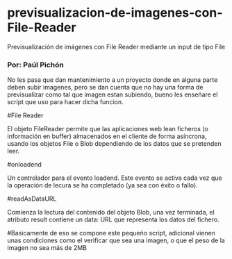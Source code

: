 # previsualizacion-de-imagenes-con-File-Reader
Previsualización de imágenes con File Reader mediante un input de tipo File

### Por: Paúl Pichón

No les pasa que dan mantenimiento a un proyecto donde en alguna parte deben subir imagenes, pero se dan cuenta que no hay una forma de previsualizar como tal que imagen estan subiendo, bueno les enseñare el script que uso para hacer dicha funcion.

#File Reader 

El objeto FileReader permite que las aplicaciones web lean ficheros (o información en buffer) almacenados en el cliente de forma asíncrona, usando los objetos File o Blob dependiendo de los datos que se pretenden leer.

#onloadend

Un controlador para el evento loadend. Este evento se activa cada vez que  la operación de lecura se ha completado (ya sea con éxito o fallo).

#readAsDataURL

Comienza la lectura del contenido del objeto Blob, una vez terminada, el atributo result contiene un data: URL que representa los datos del fichero.

#Basicamente de eso se compone este pequeño script, adicional vienen unas condiciones como el verificar que sea una imagen, o que el peso de la imagen no sea más de 2MB
